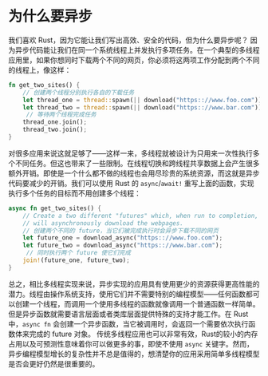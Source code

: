 # 为什么要异步

我们喜欢 Rust，因为它能让我们写出高效、安全的代码，但为什么要异步呢？
因为异步代码能让我们在同一个系统线程上并发执行多项任务。在一个典型的多线程应用里，如果你想同时下载两个不同的网页，你必须将这两项工作分配到两个不同的线程上，像这样：

```rust
fn get_two_sites() {
    // 创建两个线程分别执行各自的下载任务
    let thread_one = thread::spawn(|| download("https:://www.foo.com"));
    let thread_two = thread::spawn(|| download("https:://www.bar.com"));
     // 等待两个线程完成任务
    thread_one.join();
    thread_two.join();
}
```

对很多应用来说这就足够了——这样一来，多线程就被设计为只用来一次性执行多个不同任务。但这也带来了一些限制。在线程切换和跨线程共享数据上会产生很多额外开销。即使是一个什么都不做的线程也会用尽珍贵的系统资源，而这就是异步代码要减少的开销。我们可以使用 Rust 的 `async`/`await!` 重写上面的函数，实现执行多个任务的目标而不用创建多个线程：

```rust
async fn get_two_sites() {
    // Create a two different "futures" which, when run to completion,
    // will asynchronously download the webpages.
    // 创建两个不同的 future，当它们被完成执行时会异步下载不同的网页
    let future_one = download_async("https:://www.foo.com");
    let future_two = download_async("https:://www.bar.com");
     // 同时执行两个 future 使它们完成
    join!(future_one, future_two);
}
```

总之，相比多线程实现来说，异步实现的应用具有使用更少的资源获得更高性能的潜力。线程由操作系统支持，使用它们并不需要特别的编程模型——任何函数都可以创建一个线程，而调用一个使用多线程的函数就像调用一个普通函数一样简单。但是异步函数就需要语言层面或者类库层面提供特殊的支持才能工作。在 Rust 中，`async fn` 会创建一个异步函数，当它被调用时，会返回一个需要依次执行函数体来完成的 future 对象。
传统多线程应用也可以非常有效，Rust的较小的内存占用以及可预测性意味着你可以做更多的事，即使不使用 `async` 关键字。然而，异步编程模型增长的复杂性并不总是值得的，想清楚你的应用采用简单多线程模型是否会更好仍然是很重要的。
